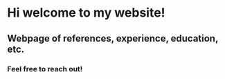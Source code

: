 # Hi welcome to my website!
## Webpage of references, experience, education, etc.
### Feel free to reach out!

